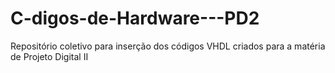 # C-digos-de-Hardware---PD2
Repositório coletivo para inserção dos códigos VHDL criados para a matéria de Projeto Digital II
